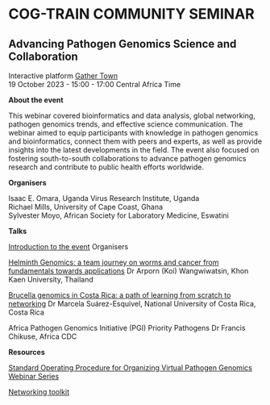 # COG-TRAIN COMMUNITY SEMINAR 

## Advancing Pathogen Genomics Science and Collaboration

Interactive platform [Gather Town](https://www.gather.town/)                  
19 October 2023 - 15:00 - 17:00 Central Africa Time

**About the event**

This webinar covered bioinformatics and data analysis, global networking, pathogen genomics trends, and effective science communication. The webinar aimed to equip participants with knowledge in pathogen genomics and bioinformatics, connect them with peers and experts, as well as provide insights into the latest developments in the field. The event also focused on fostering south-to-south collaborations to advance pathogen genomics research and contribute to public health efforts worldwide.

**Organisers**

Isaac E. Omara, Uganda Virus Research Institute, Uganda            
Richael Mills, University of Cape Coast, Ghana                               
Sylvester Moyo, African Society for Laboratory Medicine, Eswatini

**Talks**

[Introduction to the event](assets/Webinar_Intro.pdf)
Organisers

[Helminth Genomics: a team journey on worms and cancer from fundamentals towards applications](assets/Koi.pdf)
Dr Arporn (Koi) Wangwiwatsin, Khon Kaen University, Thailand

[Brucella genomics in Costa Rica: a path of learning from scratch to networking](assets/MarcelaEsquivel.pdf)
Dr Marcela Suárez-Esquivel, National University of Costa Rica, Costa Rica

Africa Pathogen Genomics Initiative (PGI) Priority Pathogens
Dr Francis Chikuse, Africa CDC

**Resources**

[Standard Operating Procedure for Organizing Virtual Pathogen Genomics Webinar Series](assets/SOP_Webinar.pdf)

[Networking toolkit](assets/Webinar_toolkit.xlsx)



